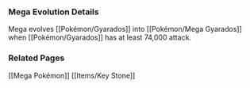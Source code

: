 ### Mega Evolution Details
Mega evolves [[Pokémon/Gyarados]] into [[Pokémon/Mega Gyarados]] when [[Pokémon/Gyarados]] has at least 74,000 attack.

### Related Pages
[[Mega Pokémon]]
[[Items/Key Stone]]